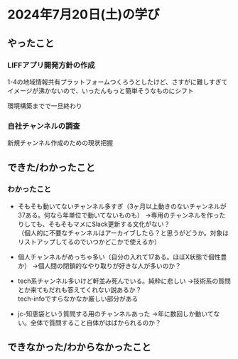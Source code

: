 # 2024年7月20日(土)の学び
## やったこと
### LIFFアプリ開発方針の作成
1-4の地域情報共有プラットフォームつくろうとしたけど、さすがに難しすぎてイメージが沸かないので、いったんもっと簡単そうなものにシフト

環境構築までで一旦終わり

### 自社チャンネルの調査
新規チャンネル作成のための現状把握

## できた/わかったこと
### わかったこと  
- そもそも動いてないチャンネル多すぎ（3ヶ月以上動きのないチャンネルが37ある。何なら年単位で動いてないものも）
	→専用のチャンネルを作ったりしても、そもそもマメにSlack更新する文化がない？  
	（個人的に不要なチャンネルはアーカイブしたら？と思うがどうか。対象はリストアップしてるのでいつかどこかで使えるか）

- 個人チャンネルがめっちゃ多い（自分の入れて17ある。ほぼX状態で個性豊か）
	→個人間の閉鎖的なやり取りが好きな人が多いのか？

- tech系チャンネル多いけど軒並み死んでいる。純粋に悲しい
	→技術系の質問とか来てもだれも答えてくれない説あるか？  
	tech-infoですらなかなか厳しい部分がある

- jc-知恵袋という質問する用のチャンネルあった
	→年に数回しか動いてない。全体で質問すること自体がはばかられるのか？

## できなかった/わからなかったこと
